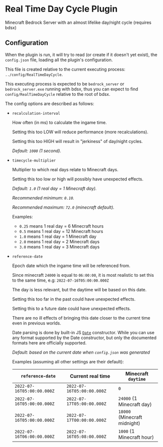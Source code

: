 
# Real Time Day Cycle Plugin
Minecraft Bedrock Server with an almost lifelike day/night cycle (requires bdsx)

## Configuration
When the plugin is run, it will try to read (or create if it doesn't yet exist), the `config.json` file, loading all the plugin's configuration.

This file is created relative to the current executing process: `../config/RealTimeDayCycle`.

This executing process is expected to be `bedrock_server` or `bedrock_server.exe` running with bdsx, thus you can expect to find `config/RealTimeDayCycle` relative to the root of bdsx.

The config options are described as follows:

* `recalculation-interval`

    How often (in ms) to calculate the ingame time.

    Setting this too LOW will reduce performance (more recalculations).
    
    Setting this too HIGH will result in "jerkiness" of day/night cycles.

    *Default: `1000` (1 second).*

* `timecycle-multiplier`

    Multiplier to which real days relate to Minecraft days.

    Setting this too low or high will possibly have unexpected effects.

    *Default: `1.0` (1 real day = 1 Minecraft day).*

    *Recommended minimum: `0.10`.*

    *Recommended maximum: `72.0` (minecraft default).*

    Examples:
    * `0.25` means 1 real day = 6 Minecraft hours
    * `0.5` means 1 real day = 12 Minecraft hours
    * `1.0` means 1 real day = 1 Minecraft day
    * `2.0` means 1 real day = 2 Minecraft days
    * `3.0` means 1 real day = 3 Minecraft days

* `reference-date`

    Epoch date which the ingame time will be referenced from.
    
    Since minecraft `24000` is equal to `06:00:00`, it is most realistic to set this to the same time, e.g: `2022-07-16T05:00:00.000Z`

    The day is less relevant, but the daytime will be based on this date.
    
    Setting this too far in the past could have unexpected effects.

    Setting this to a future date could have unexpected effects.

    There are no ill effects of bringing this date closer to the current time even in previous worlds.

    Date parsing is done by built-in JS [`Date`](https://developer.mozilla.org/en-US/docs/Web/JavaScript/Reference/Global_Objects/Date/Date) constructor. While you can use any format supported by the Date constructor, but only the documented formats here are officially supported.

    *Default: based on the current date when `config.json` was generated*

    Examples (assuming all other settings are their default):

    | `reference-date`           | Current real time          | Minecraft `daytime`          |
    | -------------------------- | -------------------------- | ---------------------------- |
    | `2022-07-16T05:00:00.000Z` | `2022-07-16T05:00:00.000Z` | `0`                          |
    | `2022-07-16T05:00:00.000Z` | `2022-07-17T05:00:00.000Z` | `24000` (1 Minecraft day)    |
    | `2022-07-16T05:00:00.000Z` | `2022-07-17T00:00:00.000Z` | `18000` (Minecraft midnight) |
    | `2022-07-16T06:00:00.000Z` | `2022-07-16T05:08:00.000Z` | `1000` (1 Minecraft hour)    |

